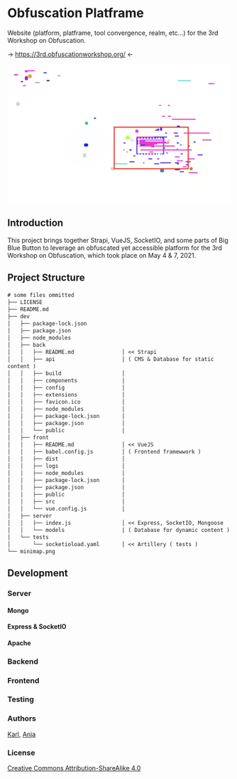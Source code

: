 # Obfuscation Platframe

Website (platform, platframe, tool convergence, realm, etc...) for the 3rd Workshop on Obfuscation.

-> https://3rd.obfuscationworkshop.org/ <-

![](minimap.png)
## Introduction

This project brings together Strapi, VueJS, SocketIO, and some parts of Big Blue Button to leverage an obfuscated yet accessible platform for the 3rd Workshop on Obfuscation, which took place on May 4 & 7, 2021.

## Project Structure

```
# some files ommitted
├── LICENSE
├── README.md
├── dev
│   ├── package-lock.json
│   ├── package.json
│   ├── node_modules
│   ├── back
│   │   ├── README.md               │ << Strapi 
│   │   ├── api                     │ ( CMS & Database for static content )
│   │   ├── build                   │ 
│   │   ├── components              │
│   │   ├── config                  │
│   │   ├── extensions              │
│   │   ├── favicon.ico             │
│   │   ├── node_modules            │
│   │   ├── package-lock.json       │
│   │   ├── package.json            │
│   │   └── public                  │
│   ├── front                       
│   │   ├── README.md               │ << VueJS
│   │   ├── babel.config.js         │ ( Frontend framewwork )
│   │   ├── dist                    │
│   │   ├── logs                    │
│   │   ├── node_modules            │
│   │   ├── package-lock.json       │
│   │   ├── package.json            │
│   │   ├── public                  │
│   │   ├── src                     │
│   │   └── vue.config.js           │
│   ├── server
│   │   ├── index.js                │ << Express, SocketIO, Mongoose
│   │   └── models                  | ( Database for dynamic content )
│   └── tests
│       └── socketioload.yaml       │ << Artillery ( tests ) 
└── minimap.png
```
## Development


### Server

#### Mongo

#### Express & SocketIO
#### Apache

### Backend

### Frontend


### Testing


### Authors

[Karl](https://moubarak.eu), [Anja](https://anjagroten.info/)

### License 

[Creative Commons Attribution-ShareAlike 4.0](LICENSE)




